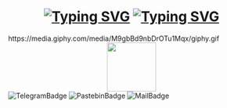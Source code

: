 <h1 align="center"><a href="[https://github.com/lookatme777]"><img src="https://readme-typing-svg.demolab.com?font=Fira+Code&duration=1&pause=&center=true&vCenter=true&width=435&lines=%D0%92%D1%81%D0%B5%D0%BC+%D0%BF%D1%80%D0%B8%D0%B2%D0%B5%D1%82!" alt="Typing SVG" /></a>
<a href="[https://github.com/lookatme777]"><img src="https://readme-typing-svg.demolab.com?font=Fira+Code&pause=1000&center=true&vCenter=true&width=435&lines=%D0%AF+%D0%BF%D1%80%D0%BE%D0%B1%D1%83%D1%8E+%D0%BF%D0%B8%D1%81%D0%B0%D1%82%D1%8C+%D0%BD%D0%B0+C%2B%2B" alt="Typing SVG" /></a></h1>
https://media.giphy.com/media/M9gbBd9nbDrOTu1Mqx/giphy.gif
<div id="header" align="center">
  <img src="https://media1.giphy.com/media/qHXSYtyW0kANmLLzcG/giphy.gif?cid=ecf05e47oanaxnzvriu9rf9jofe6ofa2pqu8693bg1r7jz66&ep=v1_gifs_search&rid=giphy.gif&ct=g" width="100"/>
</div>

<div id="badges">
<img src="https://img.shields.io/badge/Telegram-blue?style=for-the-badge&logo=telegram" alt="TelegramBadge"/>
<img src="https://img.shields.io/badge/Pastebin-white?style=for-the-badge&logo=pastebin&logoColor=black" alt="PastebinBadge"/>
<img src="https://img.shields.io/badge/email-blue?style=for-the-badge&logo=mail" alt="MailBadge"/>


</div>




<!--
**lookatme777/lookatme777** is a ✨ _special_ ✨ repository because its `README.md` (this file) appears on your GitHub profile.

Here are some ideas to get you started:

- 🔭 I’m currently working on ...
- 🌱 I’m currently learning ...
- 👯 I’m looking to collaborate on ...
- 🤔 I’m looking for help with ...
- 💬 Ask me about ...
- 📫 How to reach me: ...
- 😄 Pronouns: ...
- ⚡ Fun fact: ...
-->
